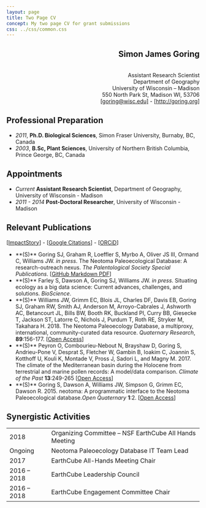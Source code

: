```yaml
---
layout: page
title: Two Page CV
concept: My two page CV for grant submissions
css: ../css/common.css
---
```


<div style="text-align: right">
  <p><h2>Simon James Goring</h2><br>
  Assistant Research Scientist<br>
  Department of Geography<br>
  University of Wisconsin – Madison<br>
  550 North Park St, Madison WI, 53706<br>
  [<a href="mailto:goring@wisc.edu">goring@wisc.edu]</a> - [<a href="http://goring.org">http://goring.org</a>]<br>
</div>

## Professional Preparation

*   *2011*, **Ph.D. Biological Sciences**, Simon Fraser University, Burnaby, BC, Canada
*   *2003*, **B.Sc, Plant Sciences**, University of Northern British Columbia, Prince George, BC, Canada

## Appointments

*   *Current* **Assistant Research Scientist**, Department of Geography, University of Wisconsin - Madison
*   *2011 - 2014* **Post-Doctoral Researcher**, University of Wisconsin - Madison

## Relevant Publications
[<a href="https://impactstory.org/u/0000-0002-2700-4605" title="AltMetric Links">ImpactStory</a>] - [<a href="http://scholar.google.com/citations?user=Q3ekwgkAAAAJ&hl=en" title="Google Scholar homepage">Google Citations</a>] - [<a href="http://orcid.org/0000-0002-2700-4605" title="Unique Researcher Identifier">ORCiD</a>]

<ul>
  <li>**(S)** Goring SJ, Graham R, Loeffler S, Myrbo A, Oliver JS III, Ormand C, Williams JW. <em>in press</em>. The Neotoma Paleoecological Database: A research-outreach nexus. <em>The Palentological Society Special Publications</em>. [<a href="https://github.com/NeotomaDB/Education_Paper/blob/master/output/goringwilliams_neotomaResearch.pdf">GitHub Markdown PDF</a>]</li>
  <li>**(S)** Farley S, Dawson A, Goring SJ, Williams JW. <em>in press</em>. Situating ecology as a big data science:  Current advances, challenges, and solutions. <em>BioScience</em>.</li>
  <li>**(S)** Williams JW, Grimm EC, Blois JL, Charles DF, Davis EB, Goring SJ, Graham RW, Smith AJ, Anderson M, Arroyo-Cabrales J, Ashworth AC, Betancourt JL, Bills BW, Booth RK, Buckland PI, Curry BB, Giesecke T, Jackson ST, Latorre C, Nichols J, Purdum T, Roth RE, Stryker M, Takahara H. 2018. The Neotoma Paleoecology Database, a multiproxy, international, community-curated data resource. <em>Quaternary Research</em>, <b>89</b>:156-177. [<a href="https://doi.org/10.1017/qua.2017.105">Open Access</a>]</li>
  <li>**(S)** Peyron O, Combourieu-Nebout N, Brayshaw D, Goring S, Andrieu-Pone V, Desprat S, Fletcher W,  Gambin B, Ioakim C, Joannin S, Kotthoff U, Kouli K, Montade V, Pross J, Sadori L, and Magny M. 2017. The climate of the Mediterranean basin during the Holocene from terrestrial and marine pollen records: A model/data comparison. <em>Climate of the Past</em> <b>13</b>:249-265 [<a href="http://www.clim-past.net/13/249/2017/">Open Access</a>]</li>
  <li>**(S)** Goring S, Dawson A, Williams JW, Simpson G, Grimm EC, Dawson R. 2015. neotoma: A programmatic interface to the Neotoma Paleoecological database.<em>Open Quaternary</em> <b>1</b>:2. [<a href="http://www.openquaternary.com/article/10.5334/oq.ab/">Open Access</a>]</li>
</ul>

## Synergistic Activities

|  |	 |
|------------------|------------------------------------------------------------------------------|
| 2018 |	Organizing Committee – NSF EarthCube All Hands Meeting |
| Ongoing   | Neotoma Paleoecology Database IT Team Lead  |
| 2017 | EarthCube All-Hands Meeting Chair |
| 2016 – 2018	| EarthCube Leadership Council |
| 2016 – 2018 | EarthCube Engagement Committee Chair |

